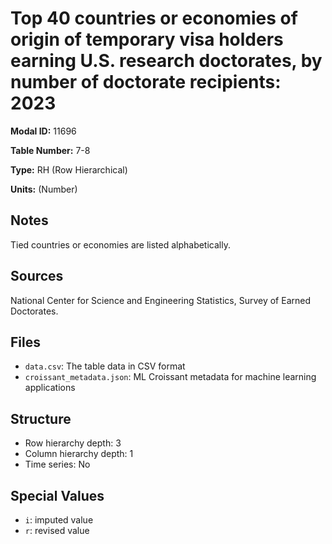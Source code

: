 # Top 40 countries or economies of origin of temporary visa holders earning U.S. research doctorates, by number of doctorate recipients: 2023

**Modal ID:** 11696

**Table Number:** 7-8

**Type:** RH (Row Hierarchical)

**Units:** (Number)

## Notes

Tied countries or economies are listed alphabetically.

## Sources

National Center for Science and Engineering Statistics, Survey of Earned Doctorates.

## Files

- `data.csv`: The table data in CSV format
- `croissant_metadata.json`: ML Croissant metadata for machine learning applications

## Structure

- Row hierarchy depth: 3
- Column hierarchy depth: 1
- Time series: No

## Special Values

- `i`: imputed value
- `r`: revised value
